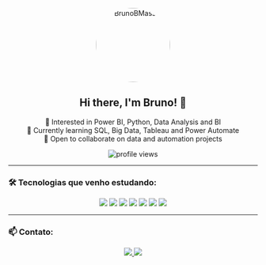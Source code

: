 <p align="center">
  <img src="https://avatars.githubusercontent.com/u/00000000?v=4" width="150" style="border-radius: 50%" alt="BrunoBMassa"/>
</p>

<h2 align="center">Hi there, I'm Bruno! 👋</h2>

<p align="center">
  👀 Interested in Power BI, Python, Data Analysis and BI<br>
  🌱 Currently learning SQL, Big Data, Tableau and Power Automate<br>
  💼 Open to collaborate on data and automation projects<br>
</p>

<p align="center">
  <img src="https://komarev.com/ghpvc/?username=BrunoBMassa&style=flat-square&color=blue" alt="profile views"/>
</p>

---

### 🛠️ Tecnologias que venho estudando:

<p align="center">
  <img src="https://img.shields.io/badge/Python-3776AB?style=for-the-badge&logo=python&logoColor=white"/>
  <img src="https://img.shields.io/badge/SQL-4479A1?style=for-the-badge&logo=mysql&logoColor=white"/>
  <img src="https://img.shields.io/badge/Power_BI-F2C811?style=for-the-badge&logo=powerbi&logoColor=black"/>
  <img src="https://img.shields.io/badge/Tableau-E97627?style=for-the-badge&logo=tableau&logoColor=white"/>
  <img src="https://img.shields.io/badge/Power%20Automate-0066CC?style=for-the-badge&logo=microsoft-power-automate&logoColor=white"/>
  <img src="https://img.shields.io/badge/Excel-217346?style=for-the-badge&logo=microsoft-excel&logoColor=white"/>
  <img src="https://img.shields.io/badge/GitHub-181717?style=for-the-badge&logo=github&logoColor=white"/>
</p>

---

### 📫 Contato:

<p align="center">
  <a href="mailto:brunobmassaneiro@gmail.com">
    <img src="https://img.shields.io/badge/Gmail-D14836?style=for-the-badge&logo=gmail&logoColor=white"/>
  </a>
  <a href="https://www.linkedin.com/in/brunobmassa/">
    <img src="https://img.shields.io/badge/LinkedIn-blue?style=for-the-badge&logo=linkedin&logoColor=white"/>
  </a>
</p>
